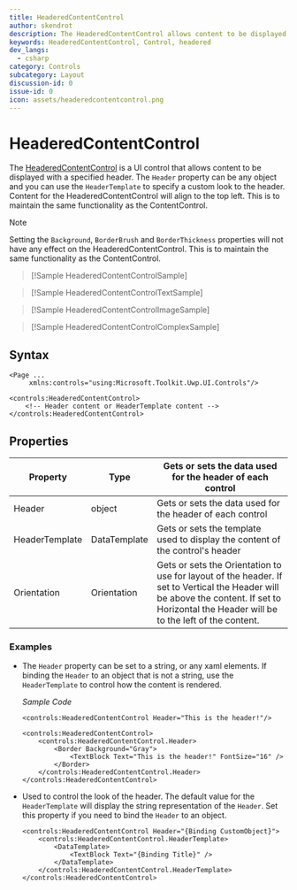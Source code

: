 ```yaml
---
title: HeaderedContentControl
author: skendrot
description: The HeaderedContentControl allows content to be displayed with a specified header.
keywords: HeaderedContentControl, Control, headered
dev_langs:
  - csharp
category: Controls
subcategory: Layout
discussion-id: 0
issue-id: 0
icon: assets/headeredcontentcontrol.png
---
```


# HeaderedContentControl

The [HeaderedContentControl](/dotnet/api/microsoft.toolkit.uwp.ui.controls.headeredcontentcontrol) is a UI control that allows content to be displayed with a specified header. The `Header` property can be any object and you can use the `HeaderTemplate` to specify a custom look to the header. Content for the HeaderedContentControl will align to the top left. This is to maintain the same functionality as the ContentControl.

> [!NOTE]
> Setting the `Background`, `BorderBrush` and `BorderThickness` properties will not have any effect on the HeaderedContentControl. This is to maintain the same functionality as the ContentControl.

> [!Sample HeaderedContentControlSample]

> [!Sample HeaderedContentControlTextSample]

> [!Sample HeaderedContentControlImageSample]

> [!Sample HeaderedContentControlComplexSample]

## Syntax

```xaml
<Page ...
     xmlns:controls="using:Microsoft.Toolkit.Uwp.UI.Controls"/>

<controls:HeaderedContentControl>
    <!-- Header content or HeaderTemplate content -->
</controls:HeaderedContentControl>
```

## Properties

| Property | Type | Gets or sets the data used for the header of each control |
| -- | -- | -- |
| Header | object | Gets or sets the data used for the header of each control |
| HeaderTemplate | DataTemplate | Gets or sets the template used to display the content of the control's header |
| Orientation | Orientation | Gets or sets the Orientation to use for layout of the header. If set to Vertical the Header will be above the content. If set to Horizontal the Header will be to the left of the content. |

### Examples

- The `Header` property can be set to a string, or any xaml elements. If binding the `Header` to an object that is not a string, use the `HeaderTemplate` to control how the content is rendered.

    *Sample Code*

    ```xaml
    <controls:HeaderedContentControl Header="This is the header!"/>
    
    <controls:HeaderedContentControl>
        <controls:HeaderedContentControl.Header>
            <Border Background="Gray">
                <TextBlock Text="This is the header!" FontSize="16" />
            </Border>
        </controls:HeaderedContentControl.Header>
    </controls:HeaderedContentControl>
    ```

- Used to control the look of the header. The default value for the `HeaderTemplate` will display the string representation of the `Header`. Set this property if you need to bind the `Header` to an object.

    ```xaml
    <controls:HeaderedContentControl Header="{Binding CustomObject}">
        <controls:HeaderedContentControl.HeaderTemplate>
            <DataTemplate>
                <TextBlock Text="{Binding Title}" />
            </DataTemplate>
        </controls:HeaderedContentControl.HeaderTemplate>
    </controls:HeaderedContentControl>
    ```
